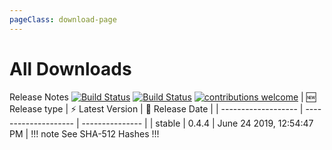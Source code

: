 ```yaml
---
pageClass: download-page
---
```


# All Downloads
<router-link to="/releases/current-release.html">Release Notes</router-link>
[![Build Status](https://travis-ci.org/Nishkalkashyap/Quark-electron.svg?branch=master-all)](https://travis-ci.org/Nishkalkashyap/Quark-electron)
[![Build Status](https://ci.appveyor.com/api/projects/status/e9n73kxva64pccwe/branch/master-all?svg=true)](https://ci.appveyor.com/project/Nishkalkashyap/quark-electron)
[![contributions welcome](https://img.shields.io/badge/contributions-welcome-brightgreen.svg?style=flat)](https://github.com/Nishkalkashyap/Quark-docs)
| 🆕 Release type             | ⚡ Latest Version      | 📅 Release Date |
| -------------------          | --------------------   | --------------- |
| stable   | 0.4.4             | June 24 2019,  12:54:47 PM |
<Download
version="0.4.4"
channel="stable"
linux_main='Quark-linux-x86_64-0.4.4.AppImage'
linux_other='["Quark-linux-amd64-0.4.4.deb","Quark-linux-x64-0.4.4.tar.gz"]'
windows_main='Quark-win-0.4.4.exe'
windows_other='["Quark-win-x64-0.4.4.msi","Quark-win-x64-0.4.4.zip"]'
/>
!!! note See SHA-512 Hashes
<DropDown>
<ReleaseNotes :sha='{
    "Quark-win-0.4.4.exe": "s0tHUTsQANK9SG0HsqvUL/iWbbs0exxugvTQSIUZIlx+ytO4KetCrMEdGc7VR35OqKWDDc9X+pa+l5muSk+73Q==",
    "Quark-win-x64-0.4.4.msi": "xHP5YCNGef9VsqRKCWy5EkzDUQEhWbgSIqAwGhERv8lv3wt5R8fkq9ItqkX4i7JRkIxadUDHh6dLeC9ujw4s3w==",
    "Quark-win-x64-0.4.4.zip": "dUfoTskuEU+exqA5KVP0xLDucZpkdb+FEHPO5kF020AV3/L+1KBnJuBHEhF8cYlQG+3kkAvPEjFaFjRGLM6nUw==",
    "Quark-linux-amd64-0.4.4.deb": "LELdjwjSbr41gmF60vbqyDVSoHXbr7RtP4mTcdyC65jNME40WpoczQnCcwVap1g2auvaq4xllUPKja0OarJOYA==",
    "Quark-linux-x64-0.4.4.tar.gz": "2Gu0OkpDHtrhUpoj4+Y++mRIXYpCKt637BII/a7vNwDHOOGVutRz03OKOdx1NUjEaqQtRZ0lyLhfXUrqFhNQKw==",
    "Quark-linux-x86_64-0.4.4.AppImage": "2mFmT5TFeSn0+Clj53VXQVJmBDZ8urnSvZhP8riTnch1qcuF6eRoLM4ZI931iohW/nuVHulD7gR9NEMDppwGnA=="
}' />
</DropDown>
!!!

